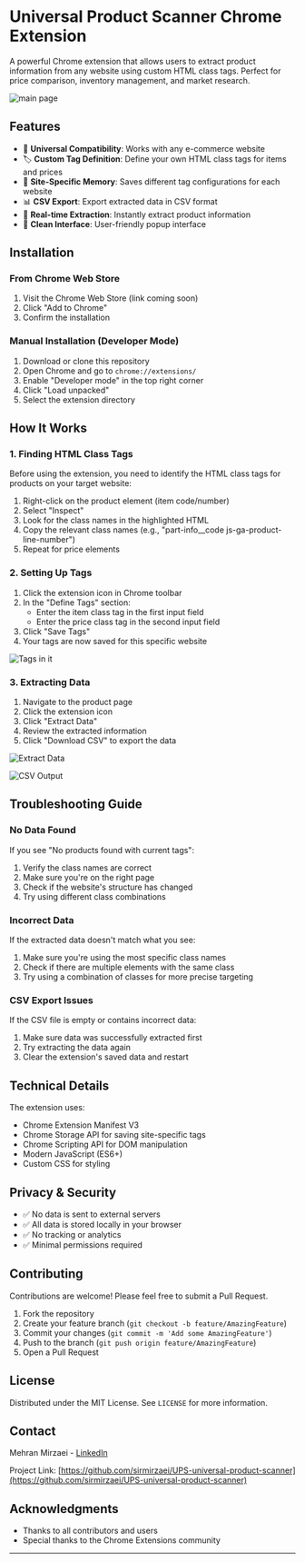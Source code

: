# Universal Product Scanner Chrome Extension

A powerful Chrome extension that allows users to extract product information from any website using custom HTML class tags. Perfect for price comparison, inventory management, and market research.


![main page](/screenshots/Main.png)

## Features

- 🎯 **Universal Compatibility**: Works with any e-commerce website
- 🏷️ **Custom Tag Definition**: Define your own HTML class tags for items and prices
- 💾 **Site-Specific Memory**: Saves different tag configurations for each website
- 📊 **CSV Export**: Export extracted data in CSV format
- 🔄 **Real-time Extraction**: Instantly extract product information
- 🎨 **Clean Interface**: User-friendly popup interface


## Installation

### From Chrome Web Store
1. Visit the Chrome Web Store (link coming soon)
2. Click "Add to Chrome"
3. Confirm the installation

### Manual Installation (Developer Mode)
1. Download or clone this repository
2. Open Chrome and go to `chrome://extensions/`
3. Enable "Developer mode" in the top right corner
4. Click "Load unpacked"
5. Select the extension directory

## How It Works

### 1. Finding HTML Class Tags
Before using the extension, you need to identify the HTML class tags for products on your target website:

1. Right-click on the product element (item code/number)
2. Select "Inspect"
3. Look for the class names in the highlighted HTML
4. Copy the relevant class names (e.g., "part-info__code js-ga-product-line-number")
5. Repeat for price elements

### 2. Setting Up Tags

1. Click the extension icon in Chrome toolbar
2. In the "Define Tags" section:
   - Enter the item class tag in the first input field
   - Enter the price class tag in the second input field
3. Click "Save Tags"
4. Your tags are now saved for this specific website

![Tags in it](/screenshots/WithTags.png)

### 3. Extracting Data

1. Navigate to the product page
2. Click the extension icon
3. Click "Extract Data"
4. Review the extracted information
5. Click "Download CSV" to export the data

![Extract Data](/screenshots/ExtractedData.png)

![CSV Output](/screenshots/CSVOutput.png)


## Troubleshooting Guide

### No Data Found
If you see "No products found with current tags":
1. Verify the class names are correct
2. Make sure you're on the right page
3. Check if the website's structure has changed
4. Try using different class combinations

### Incorrect Data
If the extracted data doesn't match what you see:
1. Make sure you're using the most specific class names
2. Check if there are multiple elements with the same class
3. Try using a combination of classes for more precise targeting

### CSV Export Issues
If the CSV file is empty or contains incorrect data:
1. Make sure data was successfully extracted first
2. Try extracting the data again
3. Clear the extension's saved data and restart

## Technical Details

The extension uses:
- Chrome Extension Manifest V3
- Chrome Storage API for saving site-specific tags
- Chrome Scripting API for DOM manipulation
- Modern JavaScript (ES6+)
- Custom CSS for styling

## Privacy & Security

- ✅ No data is sent to external servers
- ✅ All data is stored locally in your browser
- ✅ No tracking or analytics
- ✅ Minimal permissions required

## Contributing

Contributions are welcome! Please feel free to submit a Pull Request.

1. Fork the repository
2. Create your feature branch (`git checkout -b feature/AmazingFeature`)
3. Commit your changes (`git commit -m 'Add some AmazingFeature'`)
4. Push to the branch (`git push origin feature/AmazingFeature`)
5. Open a Pull Request

## License

Distributed under the MIT License. See `LICENSE` for more information.

## Contact

Mehran Mirzaei - [LinkedIn](https://www.linkedin.com/in/mehranmirzaei/)

Project Link: [https://github.com/sirmirzaei/UPS-universal-product-scanner](https://github.com/sirmirzaei/UPS-universal-product-scanner)

## Acknowledgments

- Thanks to all contributors and users
- Special thanks to the Chrome Extensions community

---
